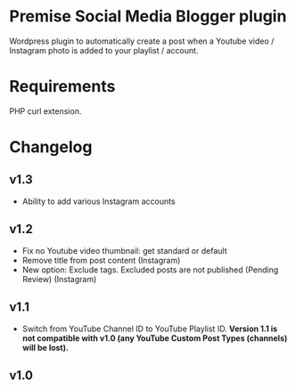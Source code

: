 # Premise Social Media Blogger plugin

Wordpress plugin to automatically create a post when a Youtube video / Instagram photo is added to your playlist / account.

# Requirements

PHP curl extension.

# Changelog

## v1.3
- Ability to add various Instagram accounts

## v1.2
- Fix no Youtube video thumbnail: get standard or default
- Remove title from post content (Instagram)
- New option: Exclude tags. Excluded posts are not published (Pending Review) (Instagram)

## v1.1
- Switch from YouTube Channel ID to YouTube Playlist ID.
**Version 1.1 is not compatible with v1.0 (any YouTube Custom Post Types (channels) will be lost).**

## v1.0
